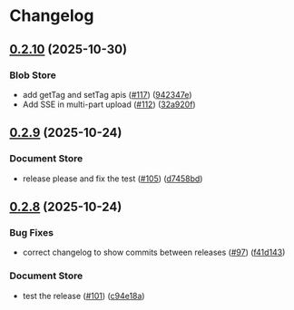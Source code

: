 # Changelog

## [0.2.10](https://github.com/salesforce/multicloudj/compare/multicloudj-v0.2.9...multicloudj-v0.2.10) (2025-10-30)


### Blob Store

* add getTag and setTag apis ([#117](https://github.com/salesforce/multicloudj/issues/117)) ([942347e](https://github.com/salesforce/multicloudj/commit/942347ef2ef428f0a19742078349b22df21cf6a9))
* Add SSE in multi-part upload ([#112](https://github.com/salesforce/multicloudj/issues/112)) ([32a920f](https://github.com/salesforce/multicloudj/commit/32a920fb6625cfdd30be6d4c9035429a0ebc2d0b))

## [0.2.9](https://github.com/salesforce/multicloudj/compare/multicloudj-v0.2.8...multicloudj-v0.2.9) (2025-10-24)


### Document Store

* release please and fix the test ([#105](https://github.com/salesforce/multicloudj/issues/105)) ([d7458bd](https://github.com/salesforce/multicloudj/commit/d7458bd16fc9134a2faa6878d28716f66a3f2ea4))

## [0.2.8](https://github.com/salesforce/multicloudj/compare/multicloudj-v0.2.7...multicloudj-v0.2.8) (2025-10-24)


### Bug Fixes

* correct changelog to show commits between releases ([#97](https://github.com/salesforce/multicloudj/issues/97)) ([f41d143](https://github.com/salesforce/multicloudj/commit/f41d1434b9f407487c4bd500973b72b9f8cf8275))


### Document Store

* test the release ([#101](https://github.com/salesforce/multicloudj/issues/101)) ([c94e18a](https://github.com/salesforce/multicloudj/commit/c94e18a270d80c44f4d53773ec9c6003d99ce2c5))
